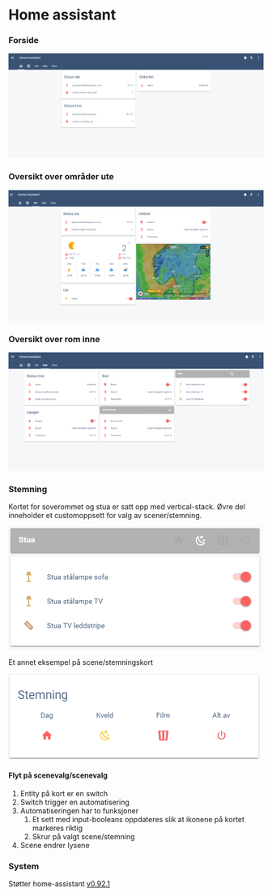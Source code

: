 # Home assistant

### Forside
![](doc/images/home_assistant_main.png)

### Oversikt over områder ute
![](doc/images/home_assistant_outside.png)

### Oversikt over rom inne
![](doc/images/home_assistant_inside.png)

### Stemning
Kortet for soverommet og stua er satt opp med vertical-stack. Øvre del inneholder
et customoppsett for valg av scener/stemning.

![](doc/images/home_assistant_scene_vertical-stack.png) 

Et annet eksempel på scene/stemningskort

![](doc/images/home_assistant_scene_card.png)

#### Flyt på scenevalg/scenevalg
1. Entity på kort er en switch
2. Switch trigger en automatisering
3. Automatiseringen har to funksjoner
   1. Et sett med input-booleans oppdateres slik at ikonene på kortet markeres riktig
   2. Skrur på valgt scene/stemning
4. Scene endrer lysene 

### System
Støtter home-assistant [v0.92.1](https://github.com/home-assistant/home-assistant/releases/tag/0.92.1)